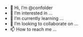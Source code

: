 - 👋 Hi, I’m @confolder
- 👀 I’m interested in ...
- 🌱 I’m currently learning ...
- 💞️ I’m looking to collaborate on ...
- 📫 How to reach me ...


